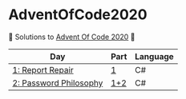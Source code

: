 # AdventOfCode2020

🎄 Solutions to [Advent Of Code 2020](https://adventofcode.com/2020) 🎄

| Day | Part | Language |
|-----|------|----------|
|[1: Report Repair](https://adventofcode.com/2020/day/1)|[1](/puzzle1/Program.cs)|C#
|[2: Password Philosophy](https://adventofcode.com/2020/day/2)|[1+2](/puzzle2/Program.cs)|C#
